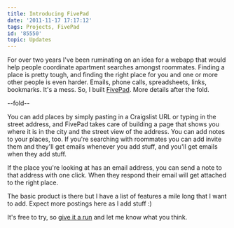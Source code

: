 ```yaml
---
title: Introducing FivePad
date: '2011-11-17 17:17:12'
tags: Projects, FivePad
id: '85550'
topic: Updates
---
```


For over two years I've been ruminating on an idea for a webapp that would help people coordinate apartment searches amongst roommates. Finding a place is pretty tough, and finding the right place for you and one or more other people is even harder. Emails, phone calls, spreadsheets, links, bookmarks. It's a mess. So, I built [FivePad][fivepad]. More details after the fold.

[fivepad]: https://www.fivepad.me

--fold--

You can add places by simply pasting in a Craigslist URL or typing in the street address, and FivePad takes care of building a page that shows you where it is in the city and the street view of the address. You can add notes to your places, too. If you're searching with roommates you can add invite them and they'll get emails whenever you add stuff, and you'll get emails when they add stuff.

If the place you're looking at has an email address, you can send a note to that address with one click. When they respond their email will get attached to the right place.

The basic product is there but I have a list of features a mile long that I want to add. Expect more postings here as I add stuff :)

It's free to try, so [give it a run][fivepad] and let me know what you think.
